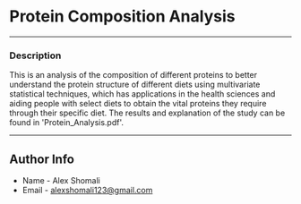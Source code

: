 # Protein Composition Analysis


---

### Description

This is an analysis of the composition of different proteins to better understand the protein structure of different diets using multivariate statistical techniques, which has applications in the health sciences and aiding people with select diets to obtain the vital proteins they require through their specific diet. The results and explanation of the study can be found in 'Protein_Analysis.pdf'. 


---


## Author Info

- Name - Alex Shomali
- Email - alexshomali123@gmail.com


